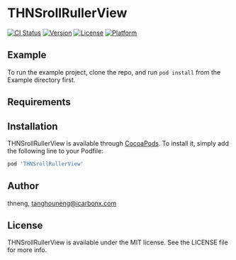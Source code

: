 # THNSrollRullerView

[![CI Status](https://img.shields.io/travis/TPQuietBro/THNSrollRullerView.svg?style=flat)](https://travis-ci.org/TPQuietBro/THNSrollRullerView)
[![Version](https://img.shields.io/cocoapods/v/THNSrollRullerView.svg?style=flat)](https://cocoapods.org/pods/THNSrollRullerView)
[![License](https://img.shields.io/cocoapods/l/THNSrollRullerView.svg?style=flat)](https://cocoapods.org/pods/THNSrollRullerView)
[![Platform](https://img.shields.io/cocoapods/p/THNSrollRullerView.svg?style=flat)](https://cocoapods.org/pods/THNSrollRullerView)

## Example

To run the example project, clone the repo, and run `pod install` from the Example directory first.

## Requirements

## Installation

THNSrollRullerView is available through [CocoaPods](https://cocoapods.org). To install
it, simply add the following line to your Podfile:

```ruby
pod 'THNSrollRullerView'
```

## Author

thneng, tanghouneng@icarbonx.com

## License

THNSrollRullerView is available under the MIT license. See the LICENSE file for more info.
